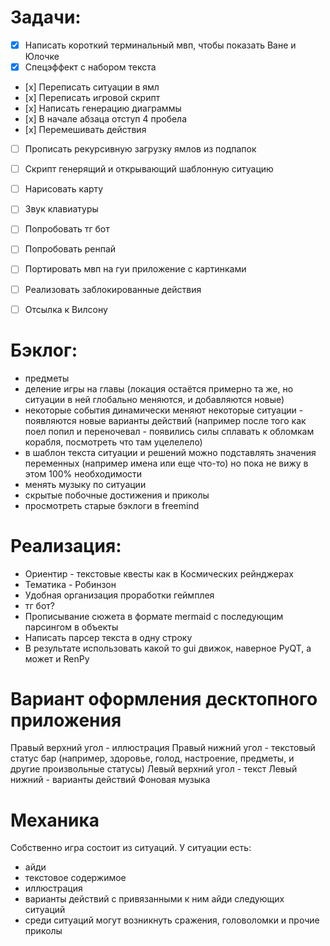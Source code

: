 # Задачи:
- [x] Написать короткий терминальный мвп, чтобы показать Ване и Юлочке
- [x] Спецэффект с набором текста
- [х] Переписать ситуации в ямл
- [х] Переписать игровой скрипт
- [х] Написать генерацию диаграммы
- [х] В начале абзаца отступ 4 пробела
- [х] Перемешивать действия

- [ ] Прописать рекурсивную загрузку ямлов из подпапок
- [ ] Скрипт генерящий и открывающий шаблонную ситуацию

- [ ] Нарисовать карту

- [ ] Звук клавиатуры
- [ ] Попробовать тг бот
- [ ] Попробовать ренпай
- [ ] Портировать мвп на гуи приложение с картинками
- [ ] Реализовать заблокированные действия
- [ ] Отсылка к Вилсону

# Бэклог:
- предметы
- деление игры на главы (локация остаётся примерно та же, но ситуации в ней глобально меняются, и добавляются новые)
- некоторые события динамически меняют некоторые ситуации - появляются новые варианты действий (например после того как поел попил и переночевал - появились силы сплавать к обломкам корабля, посмотреть что там уцелелело)
- в шаблон текста ситуации и решений можно подставлять значения переменных (например имена или еще что-то) но пока не вижу в этом 100% необходимости
- менять музыку по ситуации
- скрытые побочные достижения и приколы
- просмотреть старые бэклоги в freemind

# Реализация:
- Ориентир - текстовые квесты как в Космических рейнджерах
- Тематика - Робинзон
- Удобная организация проработки геймплея
- тг бот?
- Прописывание сюжета в формате mermaid с последующим парсингом в объекты
- Написать парсер текста в одну строку
- В результате использовать какой то gui движок, наверное PyQT, а может и RenPy

# Вариант оформления десктопного приложения
Правый верхний угол - иллюстрация
Правый нижний угол - текстовый статус бар (например, здоровье, голод, настроение, предметы, и другие произвольные статусы)
Левый верхний угол - текст
Левый нижний - варианты действий
Фоновая музыка

# Механика
Собственно игра состоит из ситуаций.
У ситуации есть: 
- айди
- текстовое содержимое
- иллюстрация
- варианты действий с привязанными к ним айди следующих ситуаций
- среди ситуаций могут возникнуть сражения, головоломки и прочие приколы